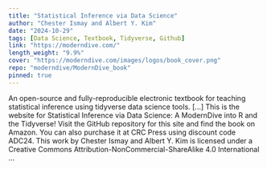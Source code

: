 ```yaml
---
title: "Statistical Inference via Data Science"
author: "Chester Ismay and Albert Y. Kim"
date: "2024-10-29"
tags: [Data Science, Textbook, Tidyverse, Github]
link: "https://moderndive.com/"
length_weight: "9.9%"
cover: "https://moderndive.com/images/logos/book_cover.png"
repo: "moderndive/ModernDive_book"
pinned: true
---
```


An open-source and fully-reproducible electronic textbook for teaching statistical inference using tidyverse data science tools. [...] This is the website for Statistical Inference via Data Science: A ModernDive into R and the Tidyverse! Visit the GitHub repository for this site and find the book on Amazon. You can also purchase it at CRC Press using discount code ADC24. This work by Chester Ismay and Albert Y. Kim is licensed under a Creative Commons Attribution-NonCommercial-ShareAlike 4.0 International ...
